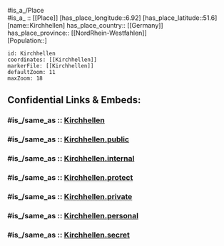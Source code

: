 ﻿---
confidential: public
isDeleted: false
location:
- 51.6
- 6.92
mapmarker: city
mapzoom:
- 7
- 12
SpocWebEntityId: 31446
tags:
- geo/City
type: City
---

#is_a_/Place  
#is_a_ :: [[Place]] 
[has_place_longitude::6.92] 
[has_place_latitude::51.6] 
[name::Kirchhellen] 
has_place_country:: [[Germany]]  
has_place_province:: [[NordRhein-Westfahlen]]  
[Population::] 



```leaflet
id: Kirchhellen
coordinates: [[Kirchhellen]] 
markerFile: [[Kirchhellen]] 
defaultZoom: 11 
maxZoom: 18
```


## Confidential Links & Embeds: 

### #is_/same_as :: [Kirchhellen](/_Standards/Earth/Continent/Europe/Europe~Central/Germany/Germany~West/Nordrhein-Westfalen/counties~NW/Bottrop/Kirchhellen.md) 

### #is_/same_as :: [Kirchhellen.public](/_public/Earth/Continent/Europe/Europe~Central/Germany/Germany~West/Nordrhein-Westfalen/counties~NW/Bottrop/Kirchhellen.public.md) 

### #is_/same_as :: [Kirchhellen.internal](/_internal/Earth/Continent/Europe/Europe~Central/Germany/Germany~West/Nordrhein-Westfalen/counties~NW/Bottrop/Kirchhellen.internal.md) 

### #is_/same_as :: [Kirchhellen.protect](/_protect/Earth/Continent/Europe/Europe~Central/Germany/Germany~West/Nordrhein-Westfalen/counties~NW/Bottrop/Kirchhellen.protect.md) 

### #is_/same_as :: [Kirchhellen.private](/_private/Earth/Continent/Europe/Europe~Central/Germany/Germany~West/Nordrhein-Westfalen/counties~NW/Bottrop/Kirchhellen.private.md) 

### #is_/same_as :: [Kirchhellen.personal](/_personal/Earth/Continent/Europe/Europe~Central/Germany/Germany~West/Nordrhein-Westfalen/counties~NW/Bottrop/Kirchhellen.personal.md) 

### #is_/same_as :: [Kirchhellen.secret](/_secret/Earth/Continent/Europe/Europe~Central/Germany/Germany~West/Nordrhein-Westfalen/counties~NW/Bottrop/Kirchhellen.secret.md)


